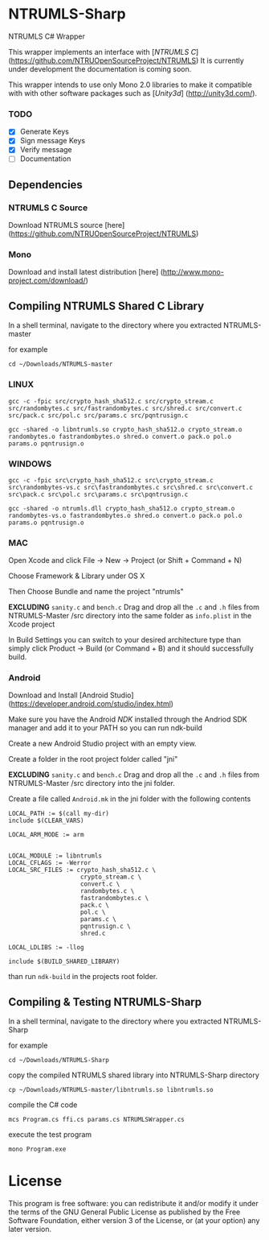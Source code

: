 # NTRUMLS-Sharp
NTRUMLS C# Wrapper

This wrapper implements an interface with [*NTRUMLS C*] (https://github.com/NTRUOpenSourceProject/NTRUMLS) It is currently under development the documentation is coming soon.

This wrapper intends to use only Mono 2.0  libraries to make it compatible with with other software packages such as [*Unity3d*] (http://unity3d.com/).   

### TODO
- [x] Generate Keys
- [x] Sign message Keys
- [x] Verify message
- [ ] Documentation

## Dependencies

### NTRUMLS C Source

Download NTRUMLS source [here] (https://github.com/NTRUOpenSourceProject/NTRUMLS)

### Mono

Download and install latest distribution [here] (http://www.mono-project.com/download/)

## Compiling NTRUMLS Shared C Library

In a shell terminal, navigate to the directory where you extracted NTRUMLS-master

for example

`cd ~/Downloads/NTRUMLS-master`

### LINUX
`gcc -c -fpic src/crypto_hash_sha512.c src/crypto_stream.c src/randombytes.c src/fastrandombytes.c src/shred.c src/convert.c src/pack.c src/pol.c src/params.c src/pqntrusign.c`

`gcc -shared -o libntrumls.so crypto_hash_sha512.o crypto_stream.o randombytes.o fastrandombytes.o shred.o convert.o pack.o pol.o params.o pqntrusign.o`

### WINDOWS
`gcc -c -fpic src\crypto_hash_sha512.c src\crypto_stream.c src\randombytes-vs.c src\fastrandombytes.c src\shred.c src\convert.c src\pack.c src\pol.c src\params.c src\pqntrusign.c`

`gcc -shared -o ntrumls.dll crypto_hash_sha512.o crypto_stream.o randombytes-vs.o fastrandombytes.o shred.o convert.o pack.o pol.o params.o pqntrusign.o`

### MAC
Open Xcode and click File -> New -> Project (or Shift + Command + N)

Choose Framework & Library under OS X

Then Choose Bundle and name the project "ntrumls"

__EXCLUDING__  `sanity.c` and `bench.c` Drag and drop all the `.c` and `.h` files from NTRUMLS-Master /src directory into the same folder as `info.plist` in the Xcode project

In Build Settings you can switch to your desired architecture type than simply click Product -> Build (or Command + B) and it should successfully build.


### Android

Download and Install [Android Studio] (https://developer.android.com/studio/index.html)

Make sure you have the Android _NDK_ installed through the Andriod SDK manager and add it to your PATH so you can run ndk-build

Create a new Android Studio project with an empty view.

Create a folder in the root project folder called "jni"

__EXCLUDING__  `sanity.c` and `bench.c` Drag and drop all the `.c` and `.h` files from NTRUMLS-Master /src directory into the jni folder.

Create a file called `Android.mk` in the jni folder with the following contents
~~~
LOCAL_PATH := $(call my-dir)
include $(CLEAR_VARS)

LOCAL_ARM_MODE := arm


LOCAL_MODULE := libntrumls
LOCAL_CFLAGS := -Werror
LOCAL_SRC_FILES := crypto_hash_sha512.c \
                    crypto_stream.c \
                    convert.c \
                    randombytes.c \
                    fastrandombytes.c \
                    pack.c \
                    pol.c \
                    params.c \
                    pqntrusign.c \
                    shred.c

LOCAL_LDLIBS := -llog

include $(BUILD_SHARED_LIBRARY)
~~~

than run `ndk-build` in the projects root folder.

## Compiling & Testing NTRUMLS-Sharp

In a shell terminal, navigate to the directory where you extracted NTRUMLS-Sharp

for example

`cd ~/Downloads/NTRUMLS-Sharp`

copy the compiled NTRUMLS shared library into NTRUMLS-Sharp directory

`cp ~/Downloads/NTRUMLS-master/libntrumls.so libntrumls.so`

compile the C# code

`mcs Program.cs ffi.cs params.cs NTRUMLSWrapper.cs`

execute the test program

`mono Program.exe`



# License

This program is free software: you can redistribute it and/or modify it under the terms of the GNU General Public License as published by the Free Software Foundation, either version 3 of the License, or (at your option) any later version.

